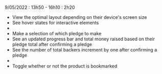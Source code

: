 9/05/2022 : 13h50 - 16h10 :  2h20

- View the optimal layout depending on their device's screen size 
- See hover states for interactive elements
- 
- Make a selection of which pledge to make
- See an updated progress bar and total money raised based on their pledge total after confirming a pledge
- See the number of total backers increment by one after confirming a pledge
- 
- Toggle whether or not the product is bookmarked
